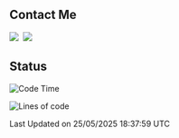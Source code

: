 ## Contact Me
<a href="https://instagram.com/_hongrok"><img src="https://img.shields.io/badge/Instagram-E4405F?style=for-the-badge&logo=Instagram&logoColor=white"/></a>&nbsp;
<img src="https://img.shields.io/badge/HongRok @hlog2e-5865F2?style=for-the-badge&logo=Discord&logoColor=white"/>&nbsp;

## Status

<!--START_SECTION:waka-->
![Code Time](http://img.shields.io/badge/Code%20Time-886%20hrs%2032%20mins-blue)

![Lines of code](https://img.shields.io/badge/From%20Hello%20World%20I%27ve%20Written-656.9%20thousand%20lines%20of%20code-blue)


 Last Updated on 25/05/2025 18:37:59 UTC
<!--END_SECTION:waka-->

